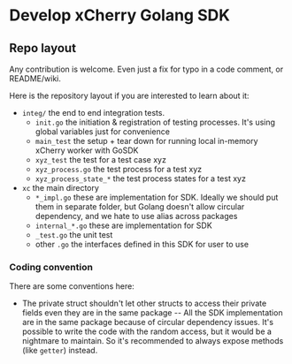 # Develop xCherry Golang SDK

## Repo layout

Any contribution is welcome. Even just a fix for typo in a code comment, or README/wiki.

Here is the repository layout if you are interested to learn about it:

* `integ/` the end to end integration tests.
    * `init.go` the initiation & registration of testing processes. It's using global variables just for convenience
    * `main_test` the setup + tear down for running local in-memory xCherry worker with GoSDK
    * `xyz_test` the test for a test case xyz
    * `xyz_process.go` the test process for a test xyz
    * `xyz_process_state_*` the test process states for a test xyz
* `xc` the main directory
  * `*_impl.go` these are implementation for SDK. Ideally we should put them in separate folder, but Golang doesn't allow circular dependency, and we hate to use alias across packages
  * `internal_*.go` these are implementation for SDK
  * `_test.go` the unit test
  * other `.go` the interfaces defined in this SDK for user to use


### Coding convention 
There are some conventions here:
* The private struct shouldn't let other structs to access their private fields even they are in the same package -- All the SDK implementation are in the same package because of circular dependency issues. It's possible to write the code with the random access, but it would be a nightmare to maintain. So it's recommended to always expose methods (like `getter`) instead.